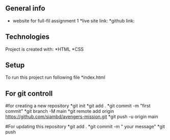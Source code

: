 ## General info

- website for full-fil assignment 1
  *live site link:
  *github link:

## Technologies

Project is created with:
*HTML
*CSS

## Setup

To run this project run following file
\*index.html

## For git controll

#for creating a new repository
*git init
*git add .
*git commit -m "first commit"
*git branch -M main
*git remote add origin https://github.com/siambd/avengers-mission.git
*git push -u origin main

#For updating this repository
*git add .
*git commit -m " your message"
\*git push
